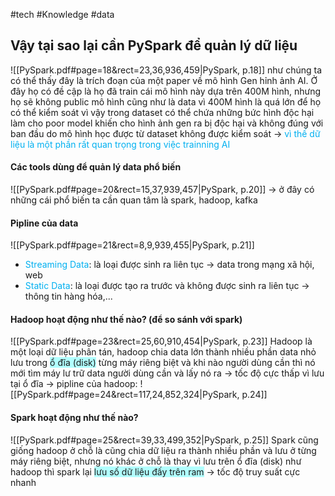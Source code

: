 #tech #Knowledge #data 

## Vậy tại sao lại cần PySpark để quản lý dữ liệu
![[PySpark.pdf#page=18&rect=23,36,936,459|PySpark, p.18]]
như chúng ta có thể thấy đây là trích đoạn của một paper về mô hình Gen hỉnh ảnh AI. Ở đây họ có đề cập là họ đã train cái mô hình này dựa trên 400M hình, nhưng họ sẽ không public mô hình cũng như là data vì 400M hình là quá lớn để họ có thể kiểm soát vì vậy trong dataset có thể chứa những bức hình độc hại làm cho poor model khiến cho hình ảnh gen ra bị độc hại và không đúng với ban đầu do mô hình học được từ dataset không được kiểm soát
-> <font color="#00b0f0">vì thế dữ liệu là một phần rất quan trọng trong việc trainning AI </font>

#### Các tools dùng để quản lý data phổ biến
![[PySpark.pdf#page=20&rect=15,37,939,457|PySpark, p.20]]
-> ở đây có những cái phổ biến ta cần quan tâm là spark, hadoop, kafka

#### Pipline của data
![[PySpark.pdf#page=21&rect=8,9,939,455|PySpark, p.21]]
- <font color="#00b0f0">Streaming Data</font>: là loại được sinh ra liên tục -> data trong mạng xã hội, web
- <font color="#00b0f0">Static Data</font>: là loại được tạo ra trước và không được sinh ra liên tục -> thông tin hàng hóa,...
#### Hadoop hoạt động như thế nào? (để so sánh với spark)
![[PySpark.pdf#page=23&rect=25,60,910,454|PySpark, p.23]]
Hadoop là một loại dữ liệu phân tán, hadoop chia data lớn thành nhiều phần data nhỏ lưu trong <span style="background:#b1ffff">ổ đĩa (disk)</span> từng máy riêng biệt và khi nào người dùng cần thì nó mới tìm máy lư trữ data người dùng cần và lấy nó ra -> tốc độ cực thấp vì lưu tại ổ đĩa
-> pipline của hadoop: 
![[PySpark.pdf#page=24&rect=117,24,852,324|PySpark, p.24]]

#### Spark hoạt động như thế nào? 
![[PySpark.pdf#page=25&rect=39,33,499,352|PySpark, p.25]]
Spark cũng giống hadoop ở chỗ là cũng chia dữ liệu ra thành nhiều phần và lưu ở từng máy riêng biệt, nhưng nó khác ở chỗ là thay vì lưu trên ổ đĩa (disk) như hadoop thì spark lại <span style="background:#b1ffff">lưu số dữ liệu đấy trên ram</span> -> tốc độ truy suất cực nhanh 